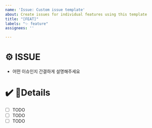 ```yaml
---
name: 'Issue: Custom issue template'
about: Create issues for individual features using this template
title: "[FEAT]"
labels: "✨ feature"
assignees: ''

---
```


# ⚙️ ISSUE
- 어떤 이슈인지 간결하게 설명해주세요

# ✔️ Details
- [ ] TODO
- [ ] TODO
- [ ] TODO
